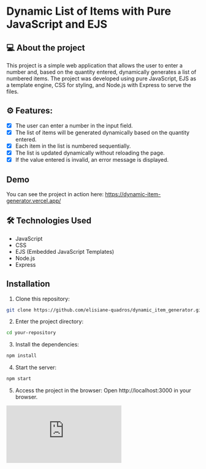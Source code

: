 # Dynamic List of Items with Pure JavaScript and EJS

## 💻 About the project
This project is a simple web application that allows the user to enter a number and, based on the quantity entered, dynamically generates a list of numbered items. 
The project was developed using pure JavaScript, EJS as a template engine, CSS for styling, and Node.js with Express to serve the files.

## ⚙️ Features:
- [x] The user can enter a number in the input field.
- [x] The list of items will be generated dynamically based on the quantity entered.
- [x] Each item in the list is numbered sequentially.
- [x] The list is updated dynamically without reloading the page.
- [x] If the value entered is invalid, an error message is displayed.

## Demo
You can see the project in action here: https://dynamic-item-generator.vercel.app/


## 🛠 Technologies Used

- JavaScript
- CSS
- EJS (Embedded JavaScript Templates)
- Node.js
- Express

## Installation

1. Clone this repository:
```bash
git clone https://github.com/elisiane-quadros/dynamic_item_generator.git
```
2. Enter the project directory:
```bash
cd your-repository
```
3. Install the dependencies:
```bash
npm install
```
4. Start the server:
```bash
npm start
```
5. Access the project in the browser:
Open http://localhost:3000 in your browser.

[![GitHub license](https://badgen.net/github/license/Naereen/Strapdown.js)](https://github.com/Naereen/StrapDown.js/blob/master/LICENSE)
